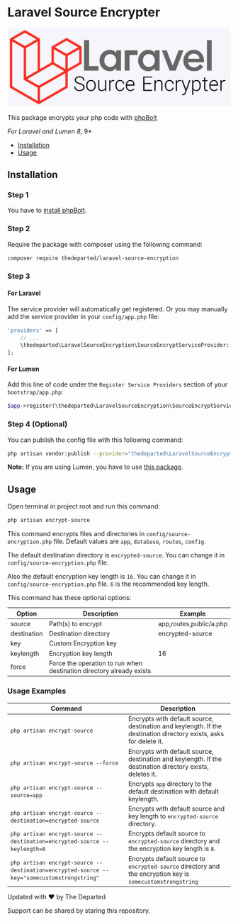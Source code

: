 # Laravel Source Encrypter

![](logo-img.jpg)

This package encrypts your php code with [phpBolt](https://phpbolt.com) 

*For Laravel and Lumen 8*, 9*

* [Installation](#installation)
* [Usage](#usage)

## Installation

### Step 1
You have to [install phpBolt](https://phpbolt.com/download-phpbolt/).


### Step 2
Require the package with composer using the following command:
```bash
composer require thedeparted/laravel-source-encryption
```
### Step 3
#### For Laravel
The service provider will automatically get registered. Or you may manually add the service provider in your `config/app.php` file:
```php
'providers' => [
    // ...
    \thedeparted\LaravelSourceEncryption\SourceEncryptServiceProvider::class,
];
```

#### For Lumen
Add this line of code under the `Register Service Providers` section of your `bootstrap/app.php`:
```php
$app->register(\thedeparted\LaravelSourceEncryption\SourceEncryptServiceProvider::class);
```


### Step 4 (Optional)
You can publish the config file with this following command:
```bash
php artisan vendor:publish --provider="thedeparted\LaravelSourceEncryption\SourceEncryptServiceProvider" --tag=config
```
**Note:** If you are using Lumen, you have to use [this package](https://github.com/laravelista/lumen-vendor-publish).

## Usage
Open terminal in project root and run this command: 
```bash
php artisan encrypt-source
```
This command encrypts files and directories in `config/source-encryption.php` file. Default values are `app`, `database`, `routes`, `config`.

The default destination directory is `encrypted-source`. You can change it in `config/source-encryption.php` file.

Also the default encryption key length is `16`. You can change it in `config/source-encryption.php` file. `6` is the recommended key length.

This command has these optional options:

| Option      | Description                                                          | Example                 |
|-------------|----------------------------------------------------------------------|-------------------------|
| source      | Path(s) to encrypt                                                   | app,routes,public/a.php |
| destination | Destination directory                                                | encrypted-source               |
| key         | Custom Encryption key                                                |                        |
| keylength   | Encryption key length                                                | 16                       |
| force       | Force the operation to run when destination directory already exists |                         |

### Usage Examples

| Command                                                       | Description                                                                                                       |
|---------------------------------------------------------------|-------------------------------------------------------------------------------------------------------------------|
| `php artisan encrypt-source`                                  | Encrypts with default source, destination and keylength. If the destination directory exists, asks for delete it. |
| `php artisan encrypt-source --force`                          | Encrypts with default source, destination and keylength. If the destination directory exists, deletes it.         |
| `php artisan encrypt-source --source=app`                     | Encrypts `app` directory to the default destination with default keylength.                                       |
| `php artisan encrypt-source --destination=encrypted-source`               | Encrypts with default source and key length to `encrypted-source` directory.                                                  |
| `php artisan encrypt-source --destination=encrypted-source --keylength=8` | Encrypts default source to `encrypted-source` directory and the encryption key length is `8`.                                 |
| `php artisan encrypt-source --destination=encrypted-source --key="somecustomstrongstring"` | Encrypts default source to `encrypted-source` directory and the encryption key is `somecustomstrongstring` |               

Updated with ♥ by The Departed 

Support can be shared by staring this repository.